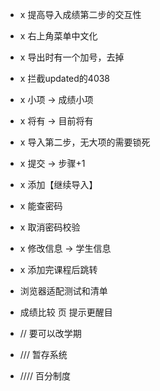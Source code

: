 + x 提高导入成绩第二步的交互性

+ x 右上角菜单中文化
+ x 导出时有一个加号，去掉
+ x 拦截updated的4038
+ x 小项 -> 成绩小项
+ x 将有 -> 目前将有
+ x 导入第二步，无大项的需要锁死
+ x 提交 -> 步骤+1
+ x 添加【继续导入】

+ x 能查密码
+ x 取消密码校验
+ x 修改信息 -> 学生信息
+ x 添加完课程后跳转

+ 浏览器适配测试和清单
+ 成绩比较 页 提示更醒目
+ // 要可以改学期
+ /// 暂存系统
+ //// 百分制度